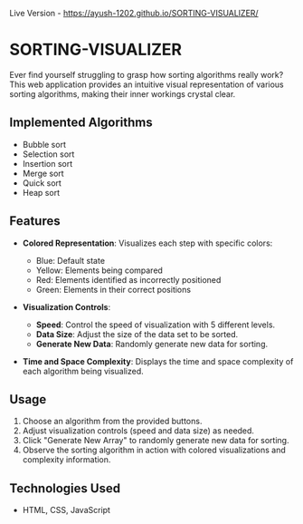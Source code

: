 Live Version - https://ayush-1202.github.io/SORTING-VISUALIZER/
# SORTING-VISUALIZER
Ever find yourself struggling to grasp how sorting algorithms really work? This web application provides an intuitive visual representation of various sorting algorithms, making their inner workings crystal clear.

## Implemented Algorithms

- Bubble sort
- Selection sort
- Insertion sort
- Merge sort
- Quick sort
- Heap sort

## Features

- **Colored Representation**: Visualizes each step with specific colors:
  - Blue: Default state
  - Yellow: Elements being compared
  - Red: Elements identified as incorrectly positioned
  - Green: Elements in their correct positions

- **Visualization Controls**:
  - **Speed**: Control the speed of visualization with 5 different levels.
  - **Data Size**: Adjust the size of the data set to be sorted.
  - **Generate New Data**: Randomly generate new data for sorting.

- **Time and Space Complexity**: Displays the time and space complexity of each algorithm being visualized.

## Usage

1. Choose an algorithm from the provided buttons.
2. Adjust visualization controls (speed and data size) as needed.
3. Click "Generate New Array" to randomly generate new data for sorting.
4. Observe the sorting algorithm in action with colored visualizations and complexity information.

## Technologies Used

- HTML, CSS, JavaScript
